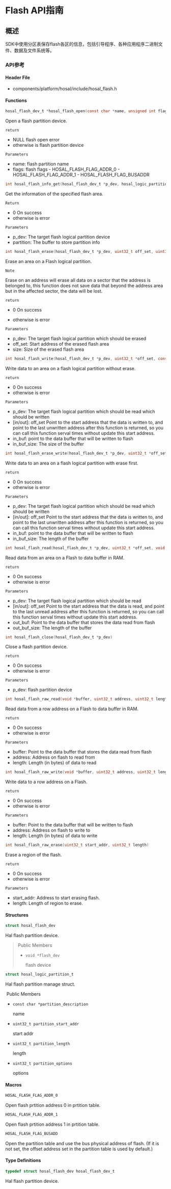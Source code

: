 # Flash API指南

## 概述

SDK中使用分区表保存flash各区的信息，包括引导程序、各种应用程序二进制文件、数据及文件系统等。

### API参考

#### Header File

- components/platform/hosal/include/hosal_flash.h

#### Functions

```c
hosal_flash_dev_t *hosal_flash_open(const char *name, unsigned int flags)
```

Open a flash partition device.

`return`

- NULL flash open error
- otherwise is flash partition device

`Parameters`

- name: flash partition name
- flags: flash flags - HOSAL_FLASH_FLAG_ADDR_0 - HOSAL_FLASH_FLAG_ADDR_1 - HOSAL_FLASH_FLAG_BUSADDR



```c
int hosal_flash_info_get(hosal_flash_dev_t *p_dev, hosal_logic_partition_t *partition)
```

Get the information of the specified flash area.

`Return`

- 0 On success
- otherwise is error

`Parameters`

- p_dev: The target flash logical partition device
- partition: The buffer to store partition info



```c
int hosal_flash_erase(hosal_flash_dev_t *p_dev, uint32_t off_set, uint32_t size)
```

Erase an area on a Flash logical partition.

`Note`

Erase on an address will erase all data on a sector that the address  is belonged to, this function does not save data that beyond the address area but in the affected sector, the data will be lost.

`return`

- 0 On success

- otherwise is error

`Parameters`

- p_dev: The target flash logical partition which should be erased
- off_set: Start address of the erased flash area
- size: Size of the erased flash area



```c
int hosal_flash_write(hosal_flash_dev_t *p_dev, uint32_t *off_set, const void *in_buf, uint32_t in_buf_size)
```

Write data to an area on a flash logical partition without erase.

`return`

- 0 On success
- otherwise is error

`Parameters`

- p_dev: The target flash logical partition which should be read which should be written
- [in/out]: off_set Point to the start address that the data is  written to, and point to the last unwritten address after this function  is returned, so you can call this function serval times without update  this start address.
- in_buf: point to the data buffer that will be written to flash
- in_buf_size: The size of the buffer



```c
int hosal_flash_erase_write(hosal_flash_dev_t *p_dev, uint32_t *off_set, const void *in_buf, uint32_t in_buf_size)
```

Write data to an area on a flash logical partition with erase first.

`return`

- 0 On success
- otherwise is error

`Parameters`

- p_dev: The target flash logical partition which should be read which should be written
- [in/out]: off_set Point to the start address that the data is  written to, and point to the last unwritten address after this function  is returned, so you can call this function serval times without update  this start address.
- in_buf: point to the data buffer that will be written to flash
- in_buf_size: The length of the buffer



```c
int hosal_flash_read(hosal_flash_dev_t *p_dev, uint32_t *off_set, void *out_buf, uint32_t out_buf_size)
```

Read data from an area on a Flash to data buffer in RAM.

`return`

- 0 On success
- otherwise is error

`Parameters`

- p_dev: The target flash logical partition which should be read
- [in/out]: off_set Point to the start address that the data is  read, and point to the last unread address after this function is  returned, so you can call this function serval times without update this start address.
- out_buf: Point to the data buffer that stores the data read from flash
- out_buf_size: The length of the buffer



```c
int hosal_flash_close(hosal_flash_dev_t *p_dev)
```

Close a flash partition device.

`return`

- 0 On success
- otherwise is error

`Parameters`

- p_dev: flash partition device



```c
int hosal_flash_raw_read(void *buffer, uint32_t address, uint32_t length)
```

Read data from a row address on a Flash to data buffer in RAM.

`return`

- 0 On success
- otherwise is error

`Parameters`

- buffer: Point to the data buffer that stores the data read from flash
- address: Address on flash to read from
- length: Length (in bytes) of data to read



```c
int hosal_flash_raw_write(void *buffer, uint32_t address, uint32_t length)
```

Write data to a row address on a Flash.

`return`

- 0 On success
- otherwise is error

`Parameters`

- buffer: Point to the data buffer that will be written to flash
- address: Address on flash to write to
- length: Length (in bytes) of data to write



```c
int hosal_flash_raw_erase(uint32_t start_addr, uint32_t length)
```

Erase a region of the flash.

`return`

- 0 On success
- otherwise is error

`Parameters`

- start_addr: Address to start erasing flash.
- length: Length of region to erase.

#### Structures

```c
struct hosal_flash_dev
```

Hal flash partition device.

> Public Members
>
> - `void *flash_dev`
>
>   flash device

```c
struct hosal_logic_partition_t
```

Hal flash partition manage struct.

​	Public Members

- `const char *partition_description`

  name

- `uint32_t partition_start_addr`

  start addr

- `uint32_t partition_length`

  length

- `uint32_t partition_options`

  options

#### Macros

```c
HOSAL_FLASH_FLAG_ADDR_0
```

Open flash prtition address 0 in prtition table.

```c
HOSAL_FLASH_FLAG_ADDR_1
```

Open flash prtition address 1 in prtition table.

```c
HOSAL_FLASH_FLAG_BUSADD
```

Open the partition table and use the bus physical address of flash.  (If it is not set, the offset address set in the partition table is used by default.)



#### Type Definitions

```c
typedef struct hosal_flash_dev hosal_flash_dev_t
```

Hal flash partition device.